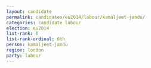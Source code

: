 ```yaml
---
layout: candidate
permalink: candidates/eu2014/labour/kamaljeet-jandu/
categories: candidate labour
election: eu2014
list-rank: 6
list-rank-ordinal: 6th
person: kamaljeet-jandu
region: london
party: labour
---
```

